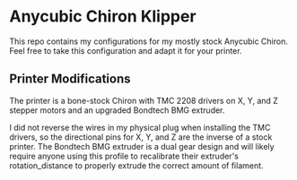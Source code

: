 # Anycubic Chiron Klipper

This repo contains my configurations for my mostly stock Anycubic Chiron. Feel free to take this configuration and adapt it for your printer.

## Printer Modifications

The printer is a bone-stock Chiron with TMC 2208 drivers on X, Y, and Z stepper motors and an upgraded Bondtech BMG extruder.

I did not reverse the wires in my physical plug when installing the TMC drivers, so the directional pins for X, Y, and Z are the inverse of a stock printer. The Bondtech BMG extruder is a dual gear design and will likely require anyone using this profile to recalibrate their extruder's rotation_distance to properly extrude the correct amount of filament.
